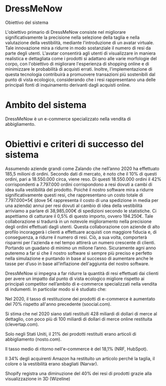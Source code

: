 # DressMeNow

Obiettivo del sistema 

L'obiettivo primario di DressMeNow consiste nel migliorare significativamente la precisione nella selezione della taglia e nella valutazione della vestibilità, mediante l'introduzione di un avatar virtuale. Tale innovazione mira a ridurre in modo sostanziale il numero di resi da parte degli utenti. L'avatar consentirà agli utenti di visualizzare in maniera realistica e dettagliata come i prodotti si adattano alle varie morfologie del corpo, con l'obiettivo di migliorare l'esperienza di shopping online e di minimizzare le probabilità di acquisti errati. Inoltre, l'implementazione di questa tecnologia contribuirà a promuovere transazioni più sostenibili dal punto di vista ecologico, considerando che i resi rappresentano una delle principali fonti di inquinamento derivanti dagli acquisti online. 

 

# Ambito del sistema 

DressMeNow è un e-commerce specializzato nella vendita di abbigliamento. 

 

# Obiettivi e criteri di successo del sistema 

Assumendo aziende grandi come Zalando che nell’anno 2020 ha effettuato 185,5 milioni di ordini. Secondo dati di mercato, è noto che il 10% di questi ordini, pari a 18.550.000 circa, viene reso. Di questi 18.550.000 ordini il 42% corrispondenti a 7.797.000 ordini corrispondono a resi dovuti a cambi di idea sulla vestibilità del prodotto. Poiché il nostro software mira a ridurre significativamente questi resi, che rappresentano un costo totale di 7.797.000*5€ (dove 5€ rappresenta il costo di una spedizione in media per una azienda) annui per resi dovuti al cambio di idea della vestibilità arriviamo a parlare di 38,985,000€ di spedizioni secondo le statistiche. Ci aspettiamo di catturare il 0,5% di questo importo, ovvero 194.250€. Tale collaborazione si tradurrà in un notevole miglioramento nella precisione degli ordini effettuati dagli utenti. Questa collaborazione con aziende di alto profilo incoraggerà i clienti a effettuare acquisti con maggiore fiducia e, di conseguenza, a ridurre il numero di resi. Ciò, a sua volta, comporterà risparmi per l'azienda e nel tempo attirerà un numero crescente di clienti. Portando un guadano di minimo un milione l’anno. Sicuramente agni anno puteremo a far sì che il nostro software sì sempre più preciso e perfetto nella simulazione e puntando in base al successo di aumentare anche le tasse per d’uso in base all’inflazione dell'aggiunta del nostro software. 

 
DressMeNow si impegna a far ridurre la quantità di resi effettuati dai clienti per avere un impatto dal punto di vista ecologico migliore rispetto ai principali competitor nell’ambito di e-commerce specializzati nella vendita di indumenti. In particolar modo si è studiato che: 

Nel 2020, il tasso di restituzione dei prodotti di e-commerce è aumentato del 70% rispetto all'anno precedente (soocial.com). 

Si stima che nel 2020 siano stati restituiti 428 miliardi di dollari di merce al dettaglio, con poco più di 100 miliardi di dollari di merce online restituita (clevertap.com). 

Solo negli Stati Uniti, il 21% dei prodotti restituiti erano articoli di abbigliamento (nosto.com). 

Il tasso medio di ritorno nell'e-commerce è del 18,1% (NRF, HubSpot). 

Il 34% degli acquirenti Amazon ha restituito un articolo perché la taglia, il colore o la vestibilità erano sbagliati (Narvar). 

Shopify registra una diminuzione del 40% dei resi di prodotti grazie alla visualizzazione in 3D (Wizeline) 
